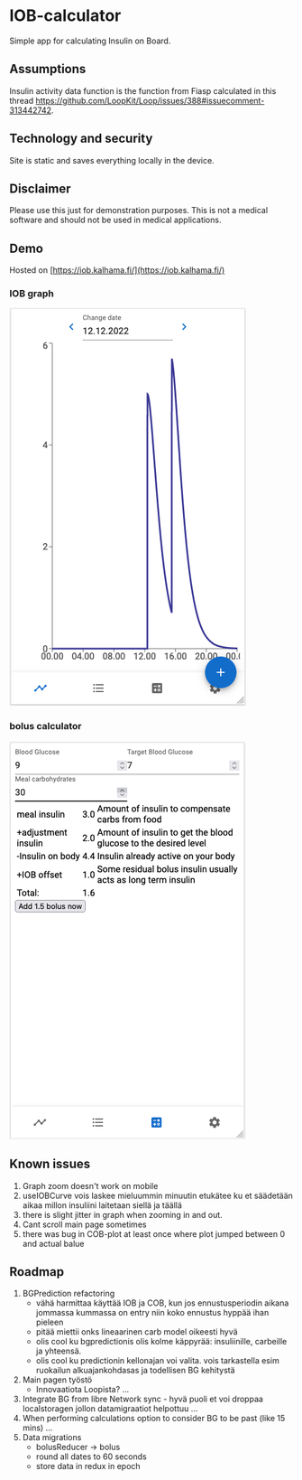 # IOB-calculator #

Simple app for calculating Insulin on Board.

## Assumptions ##

Insulin activity data function is the function from Fiasp calculated in this thread https://github.com/LoopKit/Loop/issues/388#issuecomment-313442742.

## Technology and security ##

Site is static and saves everything locally in the device.

## Disclaimer ##

Please use this just for demonstration purposes. This is not a medical software and should not be used in medical applications.

## Demo ##

Hosted on [https://iob.kalhama.fi/](https://iob.kalhama.fi/)

### IOB graph ###
![IOB Graph](sample_images/graph.png)

### bolus calculator ###
![Bolus calculator](sample_images/calculator.png)

## Known issues ##
1. Graph zoom doesn't work on mobile
3. useIOBCurve vois laskee mieluummin minuutin etukätee ku et säädetään aikaa millon insuliini laitetaan siellä ja täällä
4. there is slight jitter in graph when zooming in and out.
6. Cant scroll main page sometimes
8. there was bug in COB-plot at least once where plot jumped between 0 and actual balue

## Roadmap ##
1. BGPrediction refactoring
    - vähä harmittaa käyttää IOB ja COB, kun jos ennustusperiodin aikana jommassa kummassa on entry niin koko ennustus hyppää ihan pieleen
    - pitää miettii onks lineaarinen carb model oikeesti hyvä
    - olis cool ku bgpredictionis olis kolme käppyrää: insuliinille, carbeille ja yhteensä.
    - olis cool ku predictionin kellonajan voi valita. vois tarkastella esim ruokailun alkuajankohdasas ja todellisen BG kehitystä
2. Main pagen työstö
    - Innovaatiota Loopista?
    ...
3. Integrate BG from libre
    Network sync
        - hyvä puoli et voi droppaa localstoragen jollon datamigraatiot helpottuu
        ...
4. When performing calculations option to consider BG to be past (like 15 mins)
    ...
5. Data migrations
    - bolusReducer -> bolus
    - round all dates to 60 seconds
    - store data in redux in epoch
